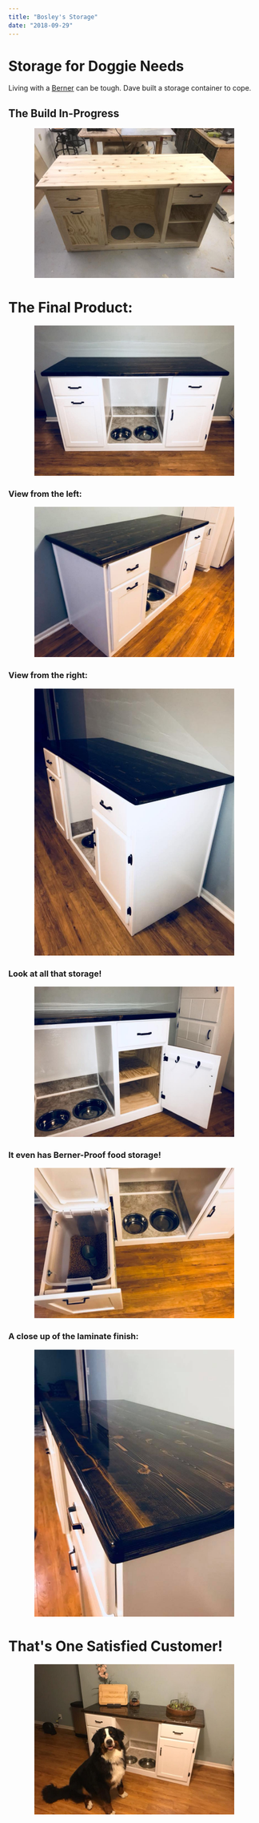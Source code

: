 ```yaml
---
title: "Bosley's Storage"
date: "2018-09-29"
---
```


# Storage for Doggie Needs

Living with a [Berner](https://www.instagram.com/boztheberner/) can be tough. Dave built a storage container to cope.

## The Build In-Progress

<center><img src="./../../img/BosleyStorage/SandedUnfinished.jpg"  alt="Unsanded" width="400" height="299" /></center>

# The Final Product:

<center><img src="./../../img/BosleyStorage/FinalProduct.jpg"  alt="FinalProduct" width="400" height="300" /></center>

### View from the left:

<center><img src="./../../img/BosleyStorage/ViewLeft.jpg"  alt="ViewLeft" width="400" height="300" /></center>

### View from the right:

<center><img src="./../../img/BosleyStorage/ViewRight.jpg"  alt="ViewRight" width="400" height="533" /></center>

### Look at all that storage!

<center><img src="./../../img/BosleyStorage/OpenStorage.jpg"  alt="OpenStorage" width="400" height="300" /></center>

### It even has Berner-Proof food storage!

<center><img src="./../../img/BosleyStorage/OpenDogFood.jpg"  alt="OpenDogFood" width="400" height="300" /></center>

### A close up of the laminate finish:

<center><img src="./../../img/BosleyStorage/LaminateFinish.jpg"  alt="Laminate" width="400" height="533" /></center>

# That's One Satisfied Customer!

<center><img src="./../../img/BosleyStorage/HappyCustomer.jpg"  alt="HappyCustomer" width="400" height="300" /></center>
